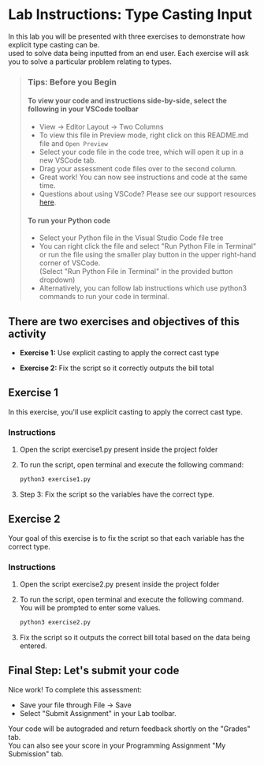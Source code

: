 # Lab Instructions: Type Casting Input

In this lab you will be presented with three exercises to demonstrate how explicit type casting can be.  
used to solve data being inputted from an end user. Each exercise will ask you to solve a particular problem relating to types.

> ### Tips: Before you Begin
>
> #### To view your code and instructions side-by-side, select the following in your VSCode toolbar
>
> - View -> Editor Layout -> Two Columns
> - To view this file in Preview mode, right click on this README.md file and `Open Preview`
> - Select your code file in the code tree, which will open it up in a new VSCode tab.
> - Drag your assessment code files over to the second column.
> - Great work! You can now see instructions and code at the same time.
> - Questions about using VSCode? Please see our support resources [here](https://www.coursera.org/learn/programming-in-python/supplement/2IEyt/visual-studio-code-on-coursera).
>
> #### To run your Python code
>
> - Select your Python file in the Visual Studio Code file tree
> - You can right click the file and select "Run Python File in Terminal"
>   or run the file using the smaller
    play button in the upper right-hand corner
>   of VSCode.  
    (Select "Run Python File in Terminal" in the provided button dropdown)
> - Alternatively, you can follow lab instructions which use python3 commands to run your code in terminal.

## There are two exercises and objectives of this activity

- **Exercise 1:** Use explicit casting to apply the correct cast type

- **Exercise 2:** Fix the script so it correctly outputs the bill total

## Exercise 1

In this exercise, you'll use explicit casting to apply the correct cast type.

### Instructions

1. Open the script exercise1.py present inside the project folder

2. To run the script, open terminal and execute the following command:

    ```bash
    python3 exercise1.py
    ```

3. Step 3: Fix the script so the variables have the correct type.

## Exercise 2

Your goal of this exercise is to fix the script so that each variable has the correct type.

### Instructions

1. Open the script exercise2.py present inside the project folder

2. To run the script, open terminal and execute the following command.  You will be prompted to enter some values.

    ```bash
    python3 exercise2.py 
    ```

3. Fix the script so it outputs the correct bill total based on the data being entered.

## Final Step: Let's submit your code

Nice work! To complete this assessment:

- Save your file through File -> Save
- Select "Submit Assignment" in your Lab toolbar.

Your code will be autograded and return feedback shortly on the "Grades" tab.  
You can also see your score in your Programming Assignment "My Submission" tab.
